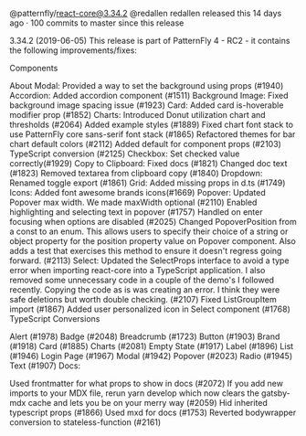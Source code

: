 @patternfly/react-core@3.34.2
@redallen redallen released this 14 days ago · 100 commits to master since this release

3.34.2 (2019-06-05)
This release is part of PatternFly 4 - RC2 - it contains the following improvements/fixes:

Components

About Modal: Provided a way to set the background using props (#1940)
Accordion: Added accordion component (#1511)
Background Image: Fixed background image spacing issue (#1923)
Card: Added card is-hoverable modifier prop (#1852)
Charts:
Introduced Donut utilization chart and thresholds (#2064)
Added example styles (#1889)
Fixed chart font stack to use PatternFly core sans-serif font stack (#1865)
Refactored themes for bar chart default colors (#2112)
Added default for component props (#2103)
TypeScript conversion (#2125)
Checkbox: Set checked value correctly(#1929)
Copy to Clipboard:
Fixed docs (#1821)
Changed doc text (#1823)
Removed textarea from clipboard copy (#1840)
Dropdown: Renamed toggle export (#1861)
Grid: Added missing props in d.ts (#1749)
Icons: Added font awesome brands icons(#1669)
Popover:
Updated Popover max width. We made maxWidth optional (#2110)
Enabled highlighting and selecting text in popover (#1757)
Handled on enter focusing when options are disabled (#2025)
Changed PopoverPosition from a const to an enum. This allows users to specify their choice of a string or object property for the position property value on Popover component. Also adds a test that exercises this method to ensure it doesn't regress going forward. (#2113)
Select:
Updated the SelectProps interface to avoid a type error when importing react-core into a TypeScript application. I also removed some unnecessary code in a couple of the demo's I followed recently. Copying the code as is was creating an error. I think they were safe deletions but worth double checking. (#2107)
Fixed ListGroupItem import (#1867)
Added user personalized icon in Select component (#1768)
TypeScript Conversions

Alert (#1978)
Badge (#2048)
Breadcrumb (#1723)
Button (#1903)
Brand (#1918)
Card (#1885)
Charts (#2081)
Empty State (#1917)
Label (#1896)
List (#1946)
Login Page (#1967)
Modal (#1942)
Popover (#2023)
Radio (#1945)
Text (#1907)
Docs:

Used frontmatter for what props to show in docs (#2072)
If you add new imports to your MDX file, rerun yarn develop which now clears the gatsby-mdx cache and lets you be on your merry way (#2059)
Hid inherited typescript props (#1866)
Used mxd for docs (#1753)
Reverted bodywrapper conversion to stateless-function (#2161)
